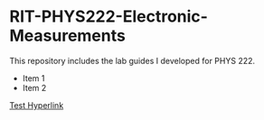 # RIT-PHYS222-Electronic-Measurements

This repository includes the lab guides I developed for PHYS 222. 

* Item 1
* Item 2

[Test Hyperlink](https://www.google.com/)
